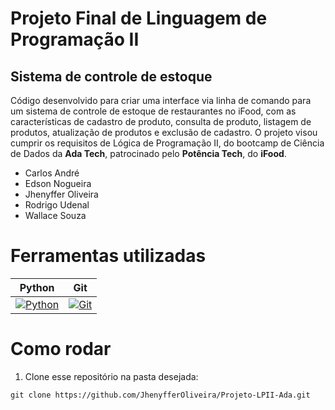 # Projeto Final de Linguagem de Programação II

## Sistema de controle de estoque

Código desenvolvido para criar uma interface via linha de comando para um sistema de controle de estoque de restaurantes no iFood, com as características de cadastro de produto, consulta de produto, listagem de produtos, atualização de produtos e exclusão de cadastro. O projeto visou cumprir os requisitos de Lógica de Programação II, do bootcamp de Ciência de Dados da **Ada Tech**, patrocinado pelo **Potência Tech**, do **iFood**. 

* Carlos André
* Edson Nogueira
* Jhenyffer Oliveira
* Rodrigo Udenal
* Wallace Souza

# Ferramentas utilizadas

| Python | Git | 
| ------ | --- | 
| [![Python](https://s3.dualstack.us-east-2.amazonaws.com/pythondotorg-assets/media/files/python-logo-only.svg)](https://www.python.org) | [![Git](https://git-scm.com/images/logos/downloads/Git-Icon-1788C.svg)](https://git-scm.com) 

# Como rodar

1.  Clone esse repositório na pasta desejada:
~~~
git clone https://github.com/JhenyfferOliveira/Projeto-LPII-Ada.git
~~~

